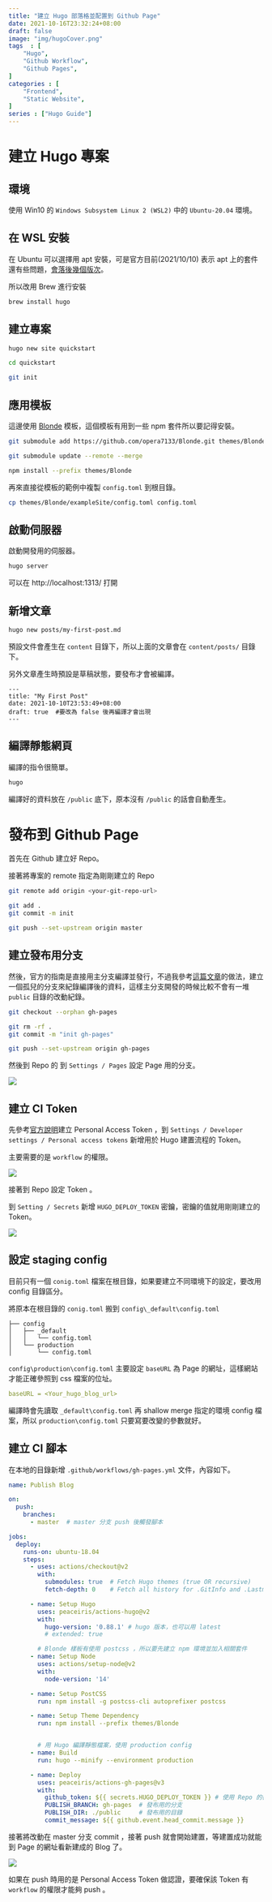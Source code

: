 ```yaml
---
title: "建立 Hugo 部落格並配置到 Github Page"
date: 2021-10-16T23:32:24+08:00
draft: false
image: "img/hugoCover.png"
tags  : [
    "Hugo",
    "Github Workflow",
    "Github Pages", 
]
categories : [
    "Frontend",
    "Static Website",
]
series : ["Hugo Guide"]
---
```


# 建立 Hugo 專案

## 環境

使用 Win10 的 `Windows Subsystem Linux 2 (WSL2)` 中的 `Ubuntu-20.04` 環境。

## 在 WSL 安裝

在 Ubuntu 可以選擇用 apt 安裝，可是官方目前(2021/10/10) 表示 apt 上的套件還有些問題，[會落後幾個版次](https://gohugo.io/getting-started/installing#debian-and-ubuntu)。

所以改用 Brew 進行安裝

```bash
brew install hugo
```

## 建立專案

```bash
hugo new site quickstart

cd quickstart

git init
```


## 應用模板

這邊使用 [Blonde](https://github.com/opera7133/Blonde) 模板，這個模板有用到一些 npm 套件所以要記得安裝。
 
```bash
git submodule add https://github.com/opera7133/Blonde.git themes/Blonde

git submodule update --remote --merge

npm install --prefix themes/Blonde

```

再來直接從模板的範例中複製 `config.toml` 到根目錄。
```bash
cp themes/Blonde/exampleSite/config.toml config.toml
```

## 啟動伺服器

啟動開發用的伺服器。

```bash
hugo server
```

可以在 http://localhost:1313/ 打開


## 新增文章

```bash
hugo new posts/my-first-post.md
```

預設文件會產生在 `content` 目錄下，所以上面的文章會在 `content/posts/` 目錄下。

另外文章產生時預設是草稿狀態，要發布才會被編譯。

```
---
title: "My First Post"
date: 2021-10-10T23:53:49+08:00
draft: true  #要改為 false 後再編譯才會出現
---
```


## 編譯靜態網頁

編譯的指令很簡單。

```bash
hugo
```

編譯好的資料放在 `/public` 底下，原本沒有 `/public` 的話會自動產生。

# 發布到 Github Page

首先在 Github 建立好 Repo。

接著將專案的 remote 指定為剛剛建立的 Repo

```bash
git remote add origin <your-git-repo-url>

git add .
git commit -m init

git push --set-upstream origin master
```


## 建立發布用分支

然後，官方的指南是直接用主分支編譯並發行，不過我參考[這篇文章](https://yurepo.tw/2021/03/%E5%A6%82%E4%BD%95%E5%B0%87hugo%E9%83%A8%E8%90%BD%E6%A0%BC%E9%83%A8%E7%BD%B2%E5%88%B0github%E4%B8%8A/)的做法，建立一個孤兒的分支來紀錄編譯後的資料，這樣主分支開發的時候比較不會有一堆 `public` 目錄的改動紀錄。

```bash
git checkout --orphan gh-pages

git rm -rf . 
git commit -m "init gh-pages"

git push --set-upstream origin gh-pages
```

然後到 Repo 的 到 `Settings / Pages` 設定 Page 用的分支。
 
![](2021-10-18-19-26-01.png)

## 建立 CI Token

先參考[官方說明](https://docs.github.com/en/authentication/keeping-your-account-and-data-secure/creating-a-personal-access-token)建立 Personal Access Token ，到 `Settings / Developer settings / Personal access tokens` 新增用於 Hugo 建置流程的 Token。

主要需要的是 `workflow` 的權限。
 
![](2021-10-18-19-26-24.png)

接著到 Repo 設定 Token 。

到 `Setting / Secrets` 新增 `HUGO_DEPLOY_TOKEN` 密鑰，密鑰的值就用剛剛建立的 Token。

![](https://i.imgur.com/FqNGrgL.png)


## 設定 staging config

目前只有一個 `conig.toml` 檔案在根目錄，如果要建立不同環境下的設定，要改用 config 目錄區分。

將原本在根目錄的 `conig.toml` 搬到 `config\_default\config.toml`

```
├── config
│   ├── _default
│   │   └── config.toml 
│   └── production
│       └── config.toml 
```

`config\production\config.toml` 主要設定 `baseURL` 為 Page 的網址，這樣網站才能正確參照到 css 檔案的位址。
```yaml
baseURL = <Your_hugo_blog_url>
```

編譯時會先讀取 `_default\config.toml` 再 shallow merge 指定的環境 config 檔案，所以 `production\config.toml` 只要寫要改變的參數就好。


## 建立 CI 腳本

在本地的目錄新增 `.github/workflows/gh-pages.yml` 文件，內容如下。

```yaml
name: Publish Blog

on:
  push:
    branches:
      - master  # master 分支 push 後觸發腳本

jobs:
  deploy:
    runs-on: ubuntu-18.04
    steps:
      - uses: actions/checkout@v2
        with:
          submodules: true  # Fetch Hugo themes (true OR recursive)
          fetch-depth: 0    # Fetch all history for .GitInfo and .Lastmod

      - name: Setup Hugo
        uses: peaceiris/actions-hugo@v2
        with:
          hugo-version: '0.88.1' # hugo 版本，也可以用 latest
          # extended: true

        # Blonde 樣板有使用 postcss ，所以要先建立 npm 環境並加入相關套件
      - name: Setup Node
        uses: actions/setup-node@v2 
        with:
          node-version: '14'

      - name: Setup PostCSS
        run: npm install -g postcss-cli autoprefixer postcss

      - name: Setup Theme Dependency
        run: npm install --prefix themes/Blonde 


        # 用 Hugo 編譯靜態檔案，使用 production config
      - name: Build
        run: hugo --minify --environment production

      - name: Deploy
        uses: peaceiris/actions-gh-pages@v3
        with:
          github_token: ${{ secrets.HUGO_DEPLOY_TOKEN }} # 使用 Repo 的密鑰
          PUBLISH_BRANCH: gh-pages  # 發布用的分支
          PUBLISH_DIR: ./public     # 發布用的目錄
          commit_message: ${{ github.event.head_commit.message }}
```

接著將改動在 master 分支 commit ，接著 push 就會開始建置，等建置成功就能到 Page 的網址看新建成的 Blog 了。
 
![](2021-10-18-19-26-47.png)


如果在 push 時用的是 Personal Access Token 做認證，要確保該 Token 有 `workflow` 的權限才能夠 push 。